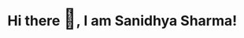 # Hi there <span style="font-size: 40px;">👋</span>, I am Sanidhya Sharma!

<div align="center">
  <p style="font-size: 30px; animation: fadeIn 2s ease-in-out 1;">
    Hi there <span style="font-size: 50px;">👋</span>, I am <span style="color: #4CAF50;">Sanidhya Sharma</span>!
  </p>
</div>

<style>
  @keyframes fadeIn {
    0% {
      opacity: 0;
      transform: translateY(-20px);
    }
    100% {
      opacity: 1;
      transform: translateY(0);
    }
  }

  p {
    animation: fadeIn 2s ease-in-out;
  }

  span {
    font-weight: bold;
  }
</style>



<!---
Sanidhya-Sharma01/Sanidhya-Sharma01 is a ✨ special ✨ repository because its `README.md` (this file) appears on your GitHub profile.
You can click the Preview link to take a look at your changes.
--->


[![An image of @sanidhyasharma01's Holopin badges, which is a link to view their full Holopin profile](https://holopin.me/sanidhyasharma01)](https://holopin.io/@sanidhyasharma01)
